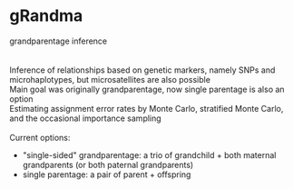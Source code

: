 # gRandma
grandparentage inference </br>
</br> </br> 
Inference of relationships based on genetic markers, namely SNPs and microhaplotypes, but microsatellites are also possible </br>
Main goal was originally grandparentage, now single parentage is also an option </br>
Estimating assignment error rates by Monte Carlo, stratified Monte Carlo, and the occasional importance sampling </br>   
Current options: </br>
* "single-sided" grandparentage: a trio of grandchild + both maternal grandparents (or both paternal grandparents) </br>
* single parentage: a pair of parent + offspring </br>

